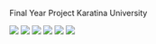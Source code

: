Final Year Project Karatina University

<img src="screenshots/login.PNG" />
<img src="screenshots/Otp.PNG" />
<img src="screenshots/Signup.PNG" />
<img src="screenshots/p_home.PNG" />
<img src="screenshots/w_top_sucess.PNG" />
<img src="screenshots/w_top_up.PNG" />